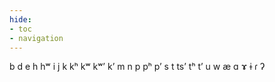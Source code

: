 ```yaml
---
hide:
- toc
- navigation
---
```

b
d
e
h
hʷ
i
j
k
kʰ
kʷ
kʷʼ
kʼ
m
n
p
pʰ
pʼ
s
t
tsʼ
tʰ
tʼ
u
w
æ
ɑ
ɤ
ɨ
ɾ
ʔ
